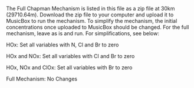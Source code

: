 The Full Chapman Mechanism is listed in this file as a zip file at 30km (29710.64m). Download the zip file to your computer and upload it to MusicBox to run the mechanism. To simplify the mechanism, the initial concentrations once uploaded to MusicBox should be changed. For the full mechanism, leave as is and run. For simplifications, see below:

HOx: Set all variables with N, Cl and Br to zero

HOx and NOx: Set all variables with Cl and Br to zero

HOx, NOx and ClOx: Set all variables with Br to zero

Full Mechanism: No Changes

